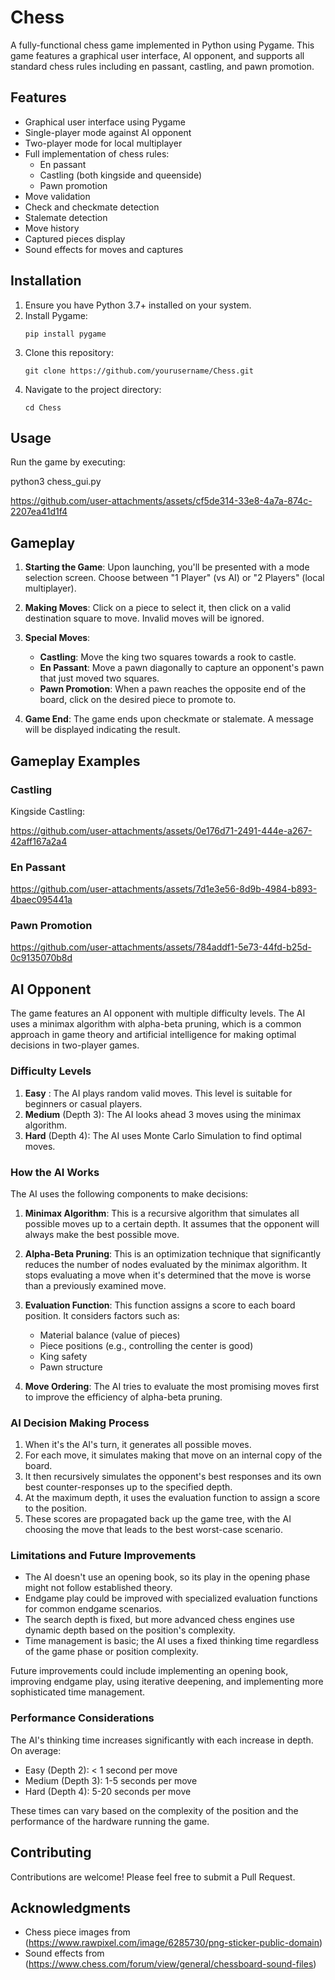 # Chess

A fully-functional chess game implemented in Python using Pygame. This game features a graphical user interface, AI opponent, and supports all standard chess rules including en passant, castling, and pawn promotion.

## Features

- Graphical user interface using Pygame
- Single-player mode against AI opponent
- Two-player mode for local multiplayer
- Full implementation of chess rules:
  - En passant
  - Castling (both kingside and queenside)
  - Pawn promotion
- Move validation
- Check and checkmate detection
- Stalemate detection
- Move history
- Captured pieces display
- Sound effects for moves and captures

## Installation

1. Ensure you have Python 3.7+ installed on your system.
2. Install Pygame:
   ```
   pip install pygame
   ```
3. Clone this repository:
   ```
   git clone https://github.com/yourusername/Chess.git
   ```
4. Navigate to the project directory:
   ```
   cd Chess
   ```

## Usage

Run the game by executing:

python3 chess_gui.py

https://github.com/user-attachments/assets/cf5de314-33e8-4a7a-874c-2207ea41d1f4



## Gameplay

1. **Starting the Game**: Upon launching, you'll be presented with a mode selection screen. Choose between "1 Player" (vs AI) or "2 Players" (local multiplayer).

2. **Making Moves**: Click on a piece to select it, then click on a valid destination square to move. Invalid moves will be ignored.

3. **Special Moves**:
   - **Castling**: Move the king two squares towards a rook to castle.
   - **En Passant**: Move a pawn diagonally to capture an opponent's pawn that just moved two squares.
   - **Pawn Promotion**: When a pawn reaches the opposite end of the board, click on the desired piece to promote to.

4. **Game End**: The game ends upon checkmate or stalemate. A message will be displayed indicating the result.

## Gameplay Examples

### Castling
Kingside Castling:

https://github.com/user-attachments/assets/0e176d71-2491-444e-a267-42aff167a2a4

### En Passant

https://github.com/user-attachments/assets/7d1e3e56-8d9b-4984-b893-4baec095441a

### Pawn Promotion

https://github.com/user-attachments/assets/784addf1-5e73-44fd-b25d-0c9135070b8d

## AI Opponent

The game features an AI opponent with multiple difficulty levels. The AI uses a minimax algorithm with alpha-beta pruning, which is a common approach in game theory and artificial intelligence for making optimal decisions in two-player games.

### Difficulty Levels

1. **Easy** : The AI plays random valid moves. This level is suitable for beginners or casual players.
2. **Medium** (Depth 3): The AI looks ahead 3 moves using the minimax algorithm.
3. **Hard** (Depth 4): The AI uses Monte Carlo Simulation to find optimal moves.

### How the AI Works

The AI uses the following components to make decisions:

1. **Minimax Algorithm**: This is a recursive algorithm that simulates all possible moves up to a certain depth. It assumes that the opponent will always make the best possible move.

2. **Alpha-Beta Pruning**: This is an optimization technique that significantly reduces the number of nodes evaluated by the minimax algorithm. It stops evaluating a move when it's determined that the move is worse than a previously examined move.

3. **Evaluation Function**: This function assigns a score to each board position. It considers factors such as:
   - Material balance (value of pieces)
   - Piece positions (e.g., controlling the center is good)
   - King safety
   - Pawn structure

4. **Move Ordering**: The AI tries to evaluate the most promising moves first to improve the efficiency of alpha-beta pruning.

### AI Decision Making Process

1. When it's the AI's turn, it generates all possible moves.
2. For each move, it simulates making that move on an internal copy of the board.
3. It then recursively simulates the opponent's best responses and its own best counter-responses up to the specified depth.
4. At the maximum depth, it uses the evaluation function to assign a score to the position.
5. These scores are propagated back up the game tree, with the AI choosing the move that leads to the best worst-case scenario.

### Limitations and Future Improvements

- The AI doesn't use an opening book, so its play in the opening phase might not follow established theory.
- Endgame play could be improved with specialized evaluation functions for common endgame scenarios.
- The search depth is fixed, but more advanced chess engines use dynamic depth based on the position's complexity.
- Time management is basic; the AI uses a fixed thinking time regardless of the game phase or position complexity.

Future improvements could include implementing an opening book, improving endgame play, using iterative deepening, and implementing more sophisticated time management.

### Performance Considerations

The AI's thinking time increases significantly with each increase in depth. On average:
- Easy (Depth 2): < 1 second per move
- Medium (Depth 3): 1-5 seconds per move
- Hard (Depth 4): 5-20 seconds per move

These times can vary based on the complexity of the position and the performance of the hardware running the game.
## Contributing

Contributions are welcome! Please feel free to submit a Pull Request.


## Acknowledgments

- Chess piece images from (https://www.rawpixel.com/image/6285730/png-sticker-public-domain)
- Sound effects from (https://www.chess.com/forum/view/general/chessboard-sound-files)



